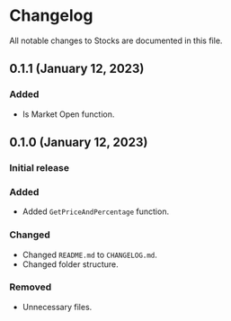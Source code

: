 # Changelog

All notable changes to Stocks are documented in this file.

## 0.1.1 (January 12, 2023)

### Added

- Is Market Open function.

## 0.1.0 (January 12, 2023)

### Initial release

### Added

- Added `GetPriceAndPercentage` function.

### Changed

- Changed `README.md` to `CHANGELOG.md`.
- Changed folder structure.

### Removed

- Unnecessary files.
